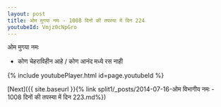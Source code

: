 ```yaml
---
layout: post
title: ओम मुगया नमः - 1008 दिनों की तपस्या में दिन 224
youtubeId: Vmjz0cNpGro
---
```

 
 
 ओम मुगया नमः  
 
 -  कोण चेहराविहीन आहे / कोण आनंद मध्ये रस नाही 
 
  
 
  
 
 
 
 
 
 


{% include youtubePlayer.html id=page.youtubeId %}
 
[Next]({{ site.baseurl }}{% link  split1/_posts/2014-07-16-ओम विभागीय नमः - 1008 दिनों की तपस्या में दिन 223.md%})
 
